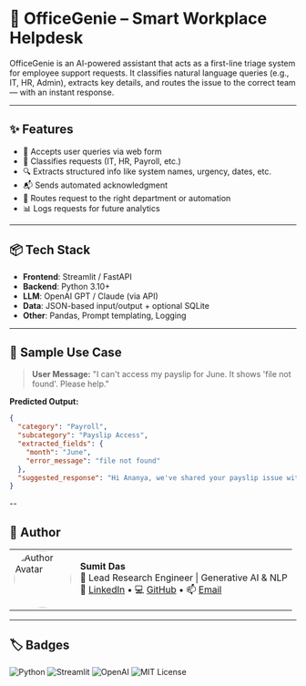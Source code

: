 # 🧞 OfficeGenie – Smart Workplace Helpdesk

OfficeGenie is an AI-powered assistant that acts as a first-line triage system for employee support requests. It classifies natural language queries (e.g., IT, HR, Admin), extracts key details, and routes the issue to the correct team — with an instant response.

---

## ✨ Features

- 📝 Accepts user queries via web form
- 🧠 Classifies requests (IT, HR, Payroll, etc.)
- 🔍 Extracts structured info like system names, urgency, dates, etc.
- 📬 Sends automated acknowledgment
- 🔁 Routes request to the right department or automation
- 📊 Logs requests for future analytics

---

## 📦 Tech Stack

- **Frontend**: Streamlit / FastAPI
- **Backend**: Python 3.10+
- **LLM**: OpenAI GPT / Claude (via API)
- **Data**: JSON-based input/output + optional SQLite
- **Other**: Pandas, Prompt templating, Logging

---

## 🧪 Sample Use Case

> **User Message:** "I can't access my payslip for June. It shows 'file not found'. Please help."

**Predicted Output:**

```json
{
  "category": "Payroll",
  "subcategory": "Payslip Access",
  "extracted_fields": {
    "month": "June",
    "error_message": "file not found"
  },
  "suggested_response": "Hi Ananya, we've shared your payslip issue with the Payroll team. You’ll get an update shortly."
}
```
--

## 👤 Author

<table>
  <tr>
    <td>
      <img src="https://avatars.githubusercontent.com/your-github-username" width="100px" style="border-radius: 50%;" alt="Author Avatar"/>
    </td>
    <td>
      <b>Sumit Das</b>  
      <br/>
      🚀 Lead Research Engineer | Generative AI & NLP  
      <br/>
      🔗 <a href="https://www.linkedin.com/in/sumit-das-0132b825" target="_blank">LinkedIn</a> • 
      💻 <a href="https://github.com/sumitdas1984" target="_blank">GitHub</a> • 
      📫 <a href="mailto:sumit.jucse@gmail.com">Email</a>
    </td>
  </tr>
</table>

---

## 🏷️ Badges

![Python](https://img.shields.io/badge/Python-3.10+-blue?logo=python&logoColor=white)
![Streamlit](https://img.shields.io/badge/Built%20With-Streamlit-red?logo=streamlit)
![OpenAI](https://img.shields.io/badge/Powered%20By-OpenAI-azure?logo=openai&logoColor=white)
![MIT License](https://img.shields.io/badge/license-MIT-green)

